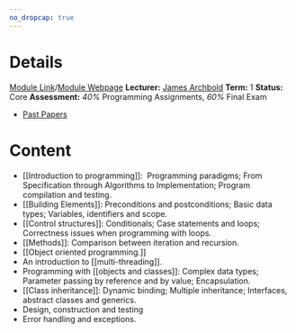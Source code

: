 ```yaml
---
no_dropcap: true
---
```

# Details 
[Module Link](https://courses.warwick.ac.uk/modules/2024/CS118-15)/[Module Webpage](https://warwick.ac.uk/fac/sci/dcs/teaching/material/cs118/)
**Lecturer:** [James Archbold](https://peoplesearch.warwick.ac.uk/profile/1870130)
**Term:** 1
**Status:** Core
**Assessment:** *40%* Programming Assignments, *60%* Final Exam
- [Past Papers](https://warwick.ac.uk/exampapers?q=CS118)
# Content
- [[Introduction to programming]]:  Programming paradigms; From Specification through Algorithms to Implementation; Program compilation and testing.  
- [[Building Elements]]: Preconditions and postconditions; Basic data types; Variables, identifiers and scope.
- [[Control structures]]: Conditionals; Case statements and loops; Correctness issues when programming with loops.  
- [[Methods]]: Comparison between iteration and recursion.  
- [[Object oriented programming.]]
- An introduction to [[multi-threading]].
- Programming with [[objects and classes]]: Complex data types; Parameter passing by reference and by value; Encapsulation.    
- [[Class inheritance]]: Dynamic binding; Multiple inheritance; Interfaces, abstract classes and generics.  
- Design, construction and testing
- Error handling and exceptions.  
